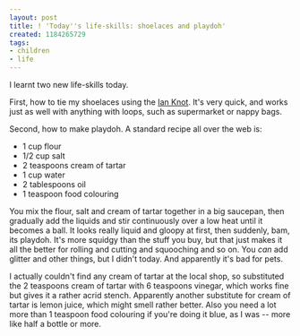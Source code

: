 ```yaml
---
layout: post
title: ! 'Today''s life-skills: shoelaces and playdoh'
created: 1184265729
tags:
- children
- life
---
```

I learnt two new life-skills today.

First, how to tie my shoelaces using the [Ian Knot][1]. It's very quick, and works just as well with anything with loops, such as supermarket or nappy bags.

[1]: http://www.fieggen.com/shoelace/ianknot.htm "Ian's Shoelace Site: the Ian Knot"

Second, how to make playdoh. A standard recipe all over the web is:

  * 1 cup flour
  * 1/2 cup salt
  * 2 teaspoons cream of tartar
  * 1 cup water
  * 2 tablespoons oil
  * 1 teaspoon food colouring

<!--break-->

You mix the flour, salt and cream of tartar together in a big saucepan, then gradually add the liquids and stir continuously over a low heat until it becomes a ball. It looks really liquid and gloopy at first, then suddenly, bam, its playdoh. It's more squidgy than the stuff you buy, but that just makes it all the better for rolling and cutting and squooching and so on. You *can* add glitter and other things, but I didn't today. And apparently it's bad for pets.

I actually couldn't find any cream of tartar at the local shop, so substituted the 2 teaspoons cream of tartar with 6 teaspoons vinegar, which works fine but gives it a rather acrid stench. Apparently another substitute for cream of tartar is lemon juice, which might smell rather better. Also you need a lot more than 1 teaspoon food colouring if you're doing it blue, as I was -- more like half a bottle or more.
